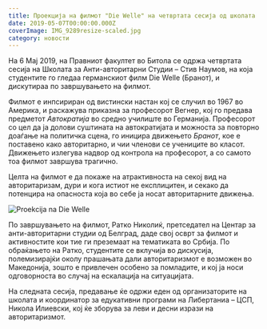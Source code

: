 ```yaml
---
title: Проекција на филмот "Die Welle" на четвртата сесија од школата
date: 2019-05-07T00:00:00.000Z
coverImage: IMG_9289resize-scaled.jpg
category: новости
---
```


На 6 Мај 2019, на Правниот факултет во Битола се одржа четвртата сесија на Школата за Анти-авторитарни Студии – Стив Наумов, на која студентите го гледаа германскиот филм Die Welle (Бранот), и дискутираа по завршувањето на филмот.

Филмот е инпсириран од вистински настан кој се случил во 1967 во Америка, и раскажува приказна за професорот Вегнер, кој го предава предметот _Автократија_ во средно училиште во Германија. Професорот со цел да ја долови суштината на автократијата и можноста за повторно доаѓање на политичка сцена, го иницира движењето _Бранот_, кое е поставено како авторитарно, и чии членови се учениците во класот. Движењето излегува надвор од контрола на професорот, а со самото тоа филмот завршува трагично.

Целта на филмот е да покаже на атрактивноста на секој вид на авторитаризам, дури и кога истиот не експлицитен, и секако да потенцира на опасноста која во себе ја носат авторитарните движења.

![Proekcija na Die Welle](images/IMG_9286resizee-1024x683.jpg)

По завршувањето на филмот, Ратко Николиќ, претседател на Центар за анти-авторитарни студии од Белград, даде свој осврт за филмот и активностите кои тие ги преземаат на тематиката во Србија. По обраќањето на Ратко, студентите се вклучија во дискусија, полемизирајќи околу прашањата дали авторитаризмот е возможен во Македонија, зошто е привлечен особено за помладите, и кој ја носи одговорноста во случај на ескалација на ситуацијата.

На следната сесија, предавање ќе одржи еден од организаторите на школата и координатор за едукативни програми на Либертаниа – ЦСП, Никола Илиевски, кој ќе зборува за леви и десни изрази на авторитаризмот.
